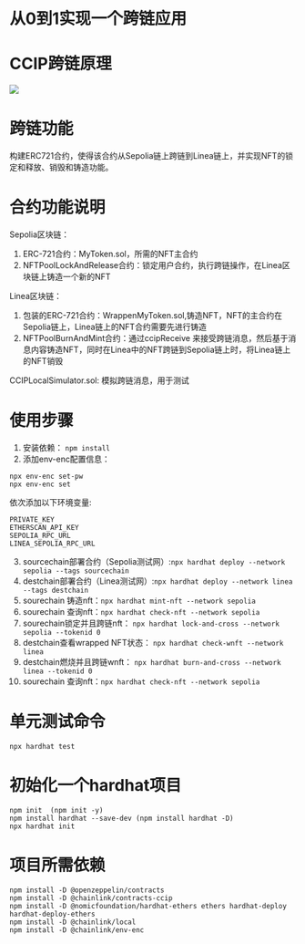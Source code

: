 # 从0到1实现一个跨链应用
# CCIP跨链原理
![](https://cdn.jsdelivr.net/gh/wzl521/my_images/img/202412020923515.png)

# 跨链功能
构建ERC721合约，使得该合约从Sepolia链上跨链到Linea链上，并实现NFT的锁定和释放、销毁和铸造功能。

# 合约功能说明
Sepolia区块链：
1. ERC-721合约：MyToken.sol，所需的NFT主合约
2. NFTPoolLockAndRelease合约：锁定用户合约，执行跨链操作，在Linea区块链上铸造一个新的NFT

Linea区块链：
1. 包装的ERC-721合约：WrappenMyToken.sol,铸造NFT，NFT的主合约在Sepolia链上，Linea链上的NFT合约需要先进行铸造
2. NFTPoolBurnAndMint合约：通过ccipReceive 来接受跨链消息，然后基于消息内容铸造NFT，同时在Linea中的NFT跨链到Sepolia链上时，将Linea链上的NFT销毁

CCIPLocalSimulator.sol: 模拟跨链消息，用于测试
# 使用步骤
1. 安装依赖： `npm install` 
2. 添加env-enc配置信息：
```shell
npx env-enc set-pw
npx env-enc set
```
依次添加以下环境变量:
```shell
PRIVATE_KEY
ETHERSCAN_API_KEY
SEPOLIA_RPC_URL
LINEA_SEPOLIA_RPC_URL
```
3. sourcechain部署合约（Sepolia测试网）:`npx hardhat deploy --network sepolia --tags sourcechain`
4. destchain部署合约（Linea测试网）:`npx hardhat deploy --network linea --tags destchain`
5. sourechain 铸造nft：`npx hardhat mint-nft --network sepolia`
6. sourechain 查询nft：`npx hardhat check-nft --network sepolia`
7. sourechain锁定并且跨链nft： `npx hardhat lock-and-cross --network sepolia --tokenid 0`
8. destchain查看wrapped NFT状态： `npx hardhat check-wnft --network linea`
9. destchain燃烧并且跨链wnft： `npx hardhat burn-and-cross --network linea --tokenid 0`
10. sourechain 查询nft：`npx hardhat check-nft --network sepolia`

# 单元测试命令
```shell
npx hardhat test
```

# 初始化一个hardhat项目
```shell
npm init  (npm init -y)
npm install hardhat --save-dev (npm install hardhat -D)
npx hardhat init
```

# 项目所需依赖
```shell
npm install -D @openzeppelin/contracts
npm install -D @chainlink/contracts-ccip
npm install -D @nomicfoundation/hardhat-ethers ethers hardhat-deploy hardhat-deploy-ethers
npm install -D @chainlink/local
npm install -D @chainlink/env-enc
```

